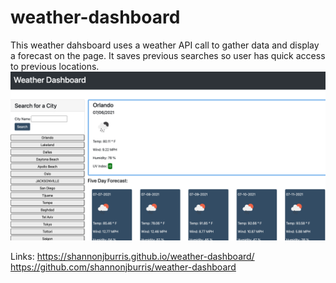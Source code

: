 # weather-dashboard
This weather dahsboard uses a weather API call to gather data and display a forecast on the page. It saves previous searches so user has quick access to previous locations.
![screenshot of deployed](https://raw.githubusercontent.com/shannonjburris/weather-dashboard/main/images/Screen%20Shot%202021-07-06%20at%209.09.20%20PM.png)

Links: https://shannonjburris.github.io/weather-dashboard/
<br>
https://github.com/shannonjburris/weather-dashboard